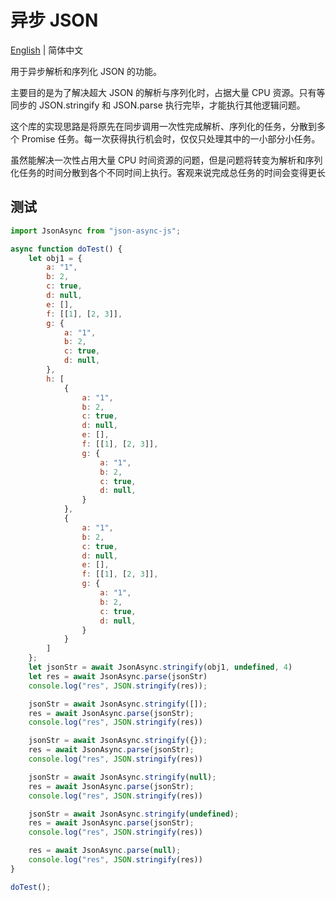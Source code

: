 # 异步 JSON

[English](./readme.md) | 简体中文

用于异步解析和序列化 JSON 的功能。

主要目的是为了解决超大 JSON 的解析与序列化时，占据大量 CPU 资源。只有等同步的 JSON.stringify 和 JSON.parse 执行完毕，才能执行其他逻辑问题。

这个库的实现思路是将原先在同步调用一次性完成解析、序列化的任务，分散到多个 Promise 任务。每一次获得执行机会时，仅仅只处理其中的一小部分小任务。

虽然能解决一次性占用大量 CPU 时间资源的问题，但是问题将转变为解析和序列化任务的时间分散到各个不同时间上执行。客观来说完成总任务的时间会变得更长

## 测试
``` js
import JsonAsync from "json-async-js";

async function doTest() {
    let obj1 = {
        a: "1",
        b: 2,
        c: true,
        d: null,
        e: [],
        f: [[1], [2, 3]],
        g: {
            a: "1",
            b: 2,
            c: true,
            d: null,
        },
        h: [
            {
                a: "1",
                b: 2,
                c: true,
                d: null,
                e: [],
                f: [[1], [2, 3]],
                g: {
                    a: "1",
                    b: 2,
                    c: true,
                    d: null,
                }
            },
            {
                a: "1",
                b: 2,
                c: true,
                d: null,
                e: [],
                f: [[1], [2, 3]],
                g: {
                    a: "1",
                    b: 2,
                    c: true,
                    d: null,
                }
            }
        ]
    };
    let jsonStr = await JsonAsync.stringify(obj1, undefined, 4)
    let res = await JsonAsync.parse(jsonStr)
    console.log("res", JSON.stringify(res));

    jsonStr = await JsonAsync.stringify([]);
    res = await JsonAsync.parse(jsonStr);
    console.log("res", JSON.stringify(res))

    jsonStr = await JsonAsync.stringify({});
    res = await JsonAsync.parse(jsonStr);
    console.log("res", JSON.stringify(res))

    jsonStr = await JsonAsync.stringify(null);
    res = await JsonAsync.parse(jsonStr);
    console.log("res", JSON.stringify(res))

    jsonStr = await JsonAsync.stringify(undefined);
    res = await JsonAsync.parse(jsonStr);
    console.log("res", JSON.stringify(res))

    res = await JsonAsync.parse(null);
    console.log("res", JSON.stringify(res))
}

doTest();
```

